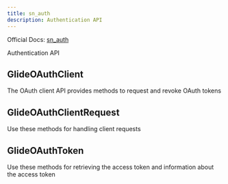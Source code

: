 ```yaml
---
title: sn_auth
description: Authentication API
---
```

Official Docs: [sn_auth](https://docs.servicenow.com/search?q=sn_auth)

Authentication API


## GlideOAuthClient
The OAuth client API provides methods to request and revoke OAuth tokens

## GlideOAuthClientRequest
Use these methods for handling client requests

## GlideOAuthToken
Use these methods for retrieving the access token and information about the access token
